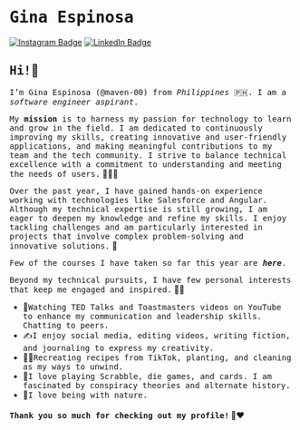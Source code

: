 # <samp>Gina Espinosa</samp>

[![Instagram Badge](https://img.shields.io/badge/Instagram-%23E4405F.svg?&style=flat-square&logo=instagram&logoColor=white&color=071A2C&link=https://www.instagram.com/maven__x/)](https://www.instagram.com/maven__x/)
[![LinkedIn Badge](https://img.shields.io/badge/LinkedIn-%23E4405F.svg?&style=flat-square&logo=linkedin&logoColor=white&color=071A2C&link=https://www.linkedin.com/in/gina-espinosa-8b50a1259/)](https://www.linkedin.com/in/gina-espinosa-8b50a1259/)

## <samp>Hi!</samp>👋

<samp>I’m Gina Espinosa (@maven-00) from _Philippines_ 🇵🇭. I am a _software engineer aspirant_.</samp>

<samp>My **mission** is to harness my passion for technology to learn and grow in the field. I am dedicated to continuously improving my skills, creating innovative and user-friendly applications, and making meaningful contributions to my team and the tech community. I strive to balance technical excellence with a commitment to understanding and meeting the needs of users.</samp> 👩‍💻🌠

<samp>Over the past year, I have gained hands-on experience working with technologies like Salesforce and Angular. Although my technical expertise is still growing, I am eager to deepen my knowledge and refine my skills. I enjoy tackling challenges and am particularly interested in projects that involve complex problem-solving and innovative solutions.</samp> 🚀

<samp>Few of the courses I have taken so far this year are _**here**_.</samp>

<samp>Beyond my technical pursuits, I have few personal interests that keep me engaged and inspired.</samp> 👩‍💻
- 💬<samp>Watching TED Talks and Toastmasters videos on YouTube to enhance my communication and leadership skills. Chatting to peers.</samp>
- ✍️<samp>I enjoy social media, editing videos, writing fiction, and journaling to express my creativity. </samp>
- 🧑‍🍳<samp>Recreating recipes from TikTok, planting, and cleaning as my ways to unwind.</samp>
- 🎲<samp>I love playing Scrabble, die games, and cards. I am fascinated by conspiracy theories and alternate history.</samp>
- 🍃<samp>I love being with nature.</samp>

#### <samp>Thank you so much for checking out my profile!</samp> 🥰♥️



<!---
maven-00/maven-00 is a ✨ special ✨ repository because its `README.md` (this file) appears on your GitHub profile.
You can click the Preview link to take a look at your changes.
--->
